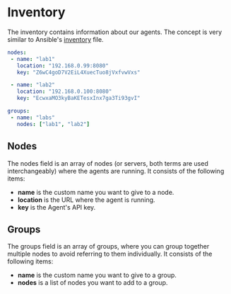 # Inventory
The inventory contains information about our agents. The concept is very similar to Ansible's [inventory](https://docs.ansible.com/ansible/latest/inventory_guide/intro_inventory.html) file.

```yaml title="inventory.yaml"
nodes:
 - name: "lab1"
   location: "192.168.0.99:8080"
   key: "Z6wC4goD7V2EiL4XuecTuo8jVxfvwVxs"

 - name: "lab2"
   location: "192.168.0.100:8080"
   key: "EcwxaMO3kyBaKETesxInx7ga3Ti93gvI"

groups:
 - name: "labs"
   nodes: ["lab1", "lab2"]
```

## Nodes
The nodes field is an array of nodes (or servers, both terms are used interchangeably) where the agents are running. It consists of the following items:

- **name** is the custom name you want to give to a node.
- **location** is the URL where the agent is running.
- **key** is the Agent's API key.

## Groups
The groups field is an array of groups, where you can group together multiple nodes to avoid referring to them individually. It consists of the following items:

- **name** is the custom name you want to give to a group.
- **nodes** is a list of nodes you want to add to a group.
